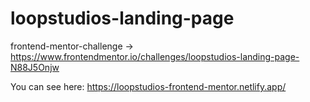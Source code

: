 # loopstudios-landing-page
frontend-mentor-challenge -> https://www.frontendmentor.io/challenges/loopstudios-landing-page-N88J5Onjw

You can see here: https://loopstudios-frontend-mentor.netlify.app/
